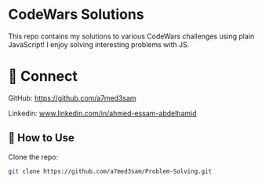 # CodeWars Solutions

This repo contains my solutions to various CodeWars challenges using plain JavaScript! I enjoy solving interesting problems with JS.

# 💬 Connect
GitHub: https://github.com/a7med3sam

Linkedin: www.linkedin.com/in/ahmed-essam-abdelhamid

## 🚀 How to Use
Clone the repo:
```bash
git clone https://github.com/a7med3sam/Problem-Solving.git
